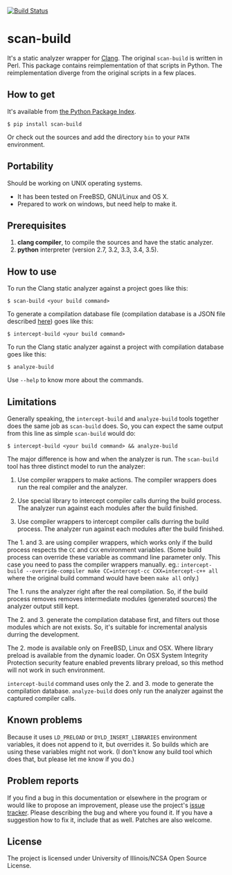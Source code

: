 [![Build Status](https://travis-ci.org/rizsotto/scan-build.svg?branch=master)](https://travis-ci.org/rizsotto/scan-build)

scan-build
==========

It's a static analyzer wrapper for [Clang][1]. The original `scan-build`
is written in Perl. This package contains reimplementation of that scripts
in Python. The reimplementation diverge from the original scripts in a few
places.


How to get
----------

It's available from [the Python Package Index][2].

    $ pip install scan-build

Or check out the sources and add the directory `bin` to your `PATH` environment.


Portability
-----------

Should be working on UNIX operating systems.

- It has been tested on FreeBSD, GNU/Linux and OS X.
- Prepared to work on windows, but need help to make it.


Prerequisites
-------------

1. **clang compiler**, to compile the sources and have the static analyzer.
2. **python** interpreter (version 2.7, 3.2, 3.3, 3.4, 3.5).


How to use
----------

To run the Clang static analyzer against a project goes like this:

    $ scan-build <your build command>

To generate a compilation database file (compilation database is a JSON
file described [here][3]) goes like this:

    $ intercept-build <your build command>

To run the Clang static analyzer against a project with compilation database
goes like this:

    $ analyze-build

Use `--help` to know more about the commands.


Limitations
-----------

Generally speaking, the `intercept-build` and `analyze-build` tools together
does the same job as `scan-build` does. So, you can expect the same output
from this line as simple `scan-build` would do:

    $ intercept-build <your build command> && analyze-build

The major difference is how and when the analyzer is run. The `scan-build`
tool has three distinct model to run the analyzer:

1.  Use compiler wrappers to make actions.
    The compiler wrappers does run the real compiler and the analyzer.

2.  Use special library to intercept compiler calls durring the build process.
    The analyzer run against each modules after the build finished.

3.  Use compiler wrappers to intercept compiler calls durring the build process.
    The analyzer run against each modules after the build finished.

The 1. and 3. are using compiler wrappers, which works only if the build
process respects the `CC` and `CXX` environment variables. (Some build
process can override these variable as command line parameter only. This case
you need to pass the compiler wrappers manually. eg.: `intercept-build
--override-compiler make CC=intercept-cc CXX=intercept-c++ all` where the
original build command would have been `make all` only.)

The 1. runs the analyzer right after the real compilation. So, if the build
process removes removes intermediate modules (generated sources) the analyzer
output still kept.

The 2. and 3. generate the compilation database first, and filters out those
modules which are not exists. So, it's suitable for incremental analysis durring
the development.

The 2. mode is available only on FreeBSD, Linux and OSX. Where library preload
is available from the dynamic loader. On OSX System Integrity Protection security
feature enabled prevents library preload, so this method will not work in such
environment.

`intercept-build` command uses only the 2. and 3. mode to generate the
compilation database. `analyze-build` does only run the analyzer against the
captured compiler calls.


Known problems
--------------

Because it uses `LD_PRELOAD` or `DYLD_INSERT_LIBRARIES` environment variables,
it does not append to it, but overrides it. So builds which are using these
variables might not work. (I don't know any build tool which does that, but
please let me know if you do.)


Problem reports
---------------

If you find a bug in this documentation or elsewhere in the program or would
like to propose an improvement, please use the project's [issue tracker][4].
Please describing the bug and where you found it. If you have a suggestion
how to fix it, include that as well. Patches are also welcome.


License
-------

The project is licensed under University of Illinois/NCSA Open Source License.


  [1]: http://clang.llvm.org/
  [2]: https://pypi.python.org/pypi/scan-build
  [3]: http://clang.llvm.org/docs/JSONCompilationDatabase.html
  [4]: https://github.com/rizsotto/scan-build/issues
